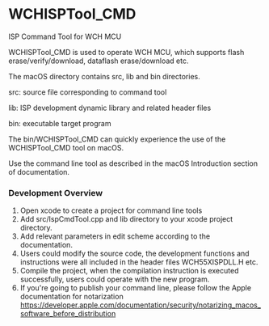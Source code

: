 # WCHISPTool_CMD 
ISP Command Tool for WCH MCU

WCHISPTool_CMD is used to operate WCH MCU, which supports flash erase/verify/download, dataflash erase/download etc.

The macOS directory contains src, lib and bin directories.

src: source file corresponding to command tool

lib: ISP development dynamic library and related header files

bin: executable target program

The bin/WCHISPTool_CMD can quickly experience the use of the WCHISPTool_CMD tool on macOS.

Use the command line tool as described in the macOS Introduction section of documentation.



### Development Overview
1. Open xcode to create a project for command line tools
2. Add src/IspCmdTool.cpp and lib directory to your xcode project directory.
3. Add relevant parameters in edit scheme according to the documentation.
4. Users could modify the source code,  the development functions and instructions were all included in the header files WCH55XISPDLL.H etc. 
5.  Compile the project, when the compilation instruction is executed successfully, users could operate with the new program.
6. If you're going to publish your command line, please follow the Apple documentation for notarization 
  https://developer.apple.com/documentation/security/notarizing_macos_software_before_distribution